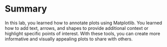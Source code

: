 # Summary

In this lab, you learned how to annotate plots using Matplotlib. You learned how to add text, arrows, and shapes to provide additional context or highlight specific points of interest. With these tools, you can create more informative and visually appealing plots to share with others.
